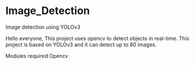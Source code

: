 # Image_Detection
Image detection using YOLOv3

Hello everyone,
This project uses opencv to detect objects in real-time.
This project is based on YOLOv3 and it can detect up to 80 images.

Modules required
Opencv

